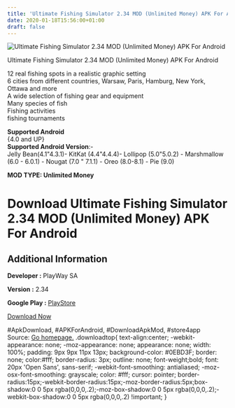 ```yaml
---
title: 'Ultimate Fishing Simulator 2.34 MOD (Unlimited Money) APK For Android'
date: 2020-01-18T15:56:00+01:00
draft: false
---
```


![Ultimate Fishing Simulator 2.34 MOD (Unlimited Money) APK For Android](https://i2.wp.com/apkhome.net/wp-content/uploads/2020/01/Ultimate-Fishing-Simulator-2.34-MOD-Unlimited-Money.png "Ultimate Fishing Simulator 2.34 MOD (Unlimited Money) APK For Android")

  

Ultimate Fishing Simulator 2.34 MOD (Unlimited Money) APK For Android

12 real fishing spots in a realistic graphic setting  
6 cities from different countries, Warsaw, Paris, Hamburg, New York, Ottawa and more  
A wide selection of fishing gear and equipment  
Many species of fish  
Fishing activities  
fishing tournaments

**Supported Android**  
{4.0 and UP}  
**Supported Android Version**:-  
Jelly Bean(4.1"4.3.1)- KitKat (4.4"4.4.4)- Lollipop (5.0"5.0.2) - Marshmallow (6.0 - 6.0.1) - Nougat (7.0 " 7.1.1) - Oreo (8.0-8.1) - Pie (9.0)

**MOD TYPE: Unlimited Money**

Download Ultimate Fishing Simulator 2.34 MOD (Unlimited Money) APK For Android
==============================================================================

Additional Information
----------------------

**Developer :** PlayWay SA

**Version :** 2.34

**Google Play :** [PlayStore](https://play.google.com/store/apps/details?id=com.UltimateGames.Fishing)

  

[Download Now](https://store4app.co/post/ultimate-fishing-simulator-2-34-mod-unlimited-money-apk-for-android_1579359333)

  
#ApkDownload, #APKForAndroid, #DownloadApkMod, #store4app  
Source: [Go homepage.](https://store4app.co/post/ultimate-fishing-simulator-2-34-mod-unlimited-money-apk-for-android_1579359333) .downloadtop{ text-align:center; -webkit-appearance: none; -moz-appearance: none; appearance: none; width: 100%; padding: 9px 9px 11px 13px; background-color: #0EBD3F; border: none; color:#fff; border-radius: 3px; outline: none; font-weight;bold; font: 20px 'Open Sans', sans-serif; -webkit-font-smoothing: antialiased; -moz-osx-font-smoothing: grayscale; color: #fff; cursor: pointer; border-radius:15px;-webkit-border-radius:15px;-moz-border-radius:5px;box-shadow:0 0 5px rgba(0,0,0,.2);-moz-box-shadow:0 0 5px rgba(0,0,0,.2);-webkit-box-shadow:0 0 5px rgba(0,0,0,.2) !important; }